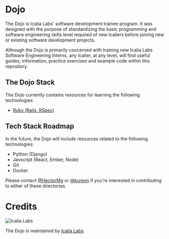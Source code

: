 # Dojo

The Dojo is Icalia Labs' software development trainee program. It was designed with the purpose of standardizing the basic programming and software engineering skills level required of new Icaliers before joining new or existing software development projects. 

Although the Dojo is primarily concerned with training new Icalia Labs Software Engineering Interns, any Icalier, at any level, will find useful guides, information, practice exercises and example code within this repository.

## The Dojo Stack

The Dojo currently contains resources for learning the following technologies:

+ [Ruby (Rails, RSpec)](/ruby-training)


## Tech Stack Roadmap

In the future, the Dojo will include resources related to the following technologies:

+ Python (Django)
+ Javscript (React, Ember, Node)
+ Git
+ Docker

Please contact [@HectorMg](https://github.com/HectorMg) or [@kurenn](https://github.com/kurenn) if you're interested in contributing to either of these directories.


# Credits

![Icalia Labs](https://avatars0.githubusercontent.com/u/2523244?v=3&s=200)

The Dojo is maintained by [Icalia Labs](https://icalialabs.com)



